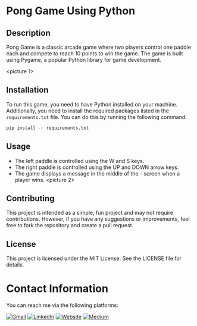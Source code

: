 # Pong Game Using Python

## Description

Pong Game is a classic arcade game where two players control one paddle each and compete to reach 10 points to win the game. The game is built using Pygame, a popular Python library for game development.

<picture 1>

## Installation

To run this game, you need to have Python installed on your machine. Additionally, you need to install the required packages listed in the `requirements.txt` file. You can do this by running the following command:

```bash
pip install -r requirements.txt
```

## Usage
- The left paddle is controlled using the W and S keys.
- The right paddle is controlled using the UP and DOWN arrow keys.
- The game displays a message in the middle of the - screen when a player wins.
<picture 2>

## Contributing
This project is intended as a simple, fun project and may not require contributions. However, if you have any suggestions or improvements, feel free to fork the repository and create a pull request.

## License
This project is licensed under the MIT License. See the LICENSE file for details.

# Contact Information
You can reach me via the following platforms:

[![Gmail](https://img.shields.io/badge/Gmail-D14836?style=for-the-badge&logo=gmail&logoColor=white)](mailto:fakeemail@example.com)
[![LinkedIn](https://img.shields.io/badge/LinkedIn-0077B5?style=for-the-badge&logo=linkedin&logoColor=white)](https://linkedin.com/in/fakelink)
[![Website](https://img.shields.io/badge/Website-4285F4?style=for-the-badge&logo=google&logoColor=white)](https://fakewebsite.com)
[![Medium](https://img.shields.io/badge/Medium-12100E?style=for-the-badge&logo=medium&logoColor=white)](https://medium.com/@fakeusername)
